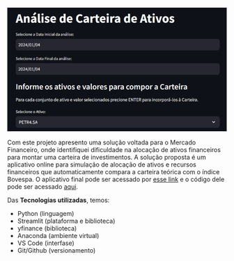 ![Análise de Carteira de Ativos](https://github.com/filipecarbonera/Carteira_Ativos/blob/main/imagem.png)

Com este projeto apresento uma solução voltada para o Mercado Financeiro, onde identifiquei dificuldade na alocação de ativos financeiros para montar uma carteira de investimentos. A solução proposta é um aplicativo online para simulação de alocação de ativos e recursos financeiros que automaticamente compara a carteira teórica com o índice Bovespa. O aplicativo final pode ser acessado por [esse link](https://filipecarbonera-carteira-ativos-app-zh3htj.streamlit.app/) e o código dele pode ser acessado [aqui](app.py).

Das **Tecnologias utilizadas**, temos:
  - Python (linguagem)
  - Streamlit (plataforma e biblioteca)
  - yfinance (biblioteca)
  - Anaconda (ambiente virtual)
  - VS Code (interfase)
  - Git/Github (versionamento)

